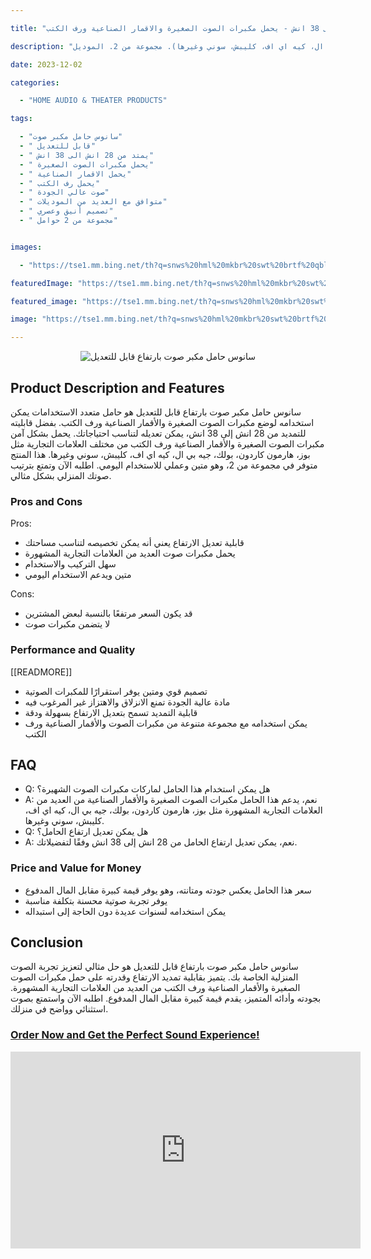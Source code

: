 ---
title: "سانوس حامل مكبر صوت بارتفاع قابل للتعديل - يمتد من 28 انش الى 38 انش - يحمل مكبرات الصوت الصغيرة والاقمار الصناعية ورف الكتب"
description: "قام سانوس بتصميم حامل مكبر صوت قابل للتعديل يمتد من 28 إلى 38 إنش، يحمل مكبرات صوت صغيرة وأقمار صناعية ورف الكتب. يتناسب مع العلامات التجارية (بوز، هارمون كاردون، بولك، جيه بي ال، كيه اي اف، كليبش، سوني وغيرها). مجموعة من 2. الموديل: HTBS (KODE ASIN=B002HZHUCW, TAG=indrajaya-20)."
date: 2023-12-02
categories:
  - "HOME AUDIO & THEATER PRODUCTS"
tags:
  - "سانوس حامل مكبر صوت"
  - " قابل للتعديل"
  - " يمتد من 28 انش الى 38 انش"
  - " يحمل مكبرات الصوت الصغيرة"
  - " يحمل الاقمار الصناعية"
  - " يحمل رف الكتب"
  - " صوت عالي الجودة"
  - " متوافق مع العديد من الموديلات"
  - " تصميم أنيق وعصري"
  - " مجموعة من 2 حوامل"

images:
  - "https://tse1.mm.bing.net/th?q=snws%20hml%20mkbr%20swt%20brtf%20qbl%20llt%20dyl%20ymtd%20mn%2028%20nsh%20l%2038%20nsh%20yhml%20mkbrt%20lswt%20lsgyr%20wlqmr%20lsn%20y%20wrf%20lktb%20y%20bwz%20hrmwn%20krdwn%20bwlk%20jyh%20by%20l%20kyh%20y%20f%20klybsh%20swny%20wgyrh%20mjmw%20mn%202%20lmwdyl%20htbs%20kode%20asin%20b002hzhucw%20tag%20indrajaya%2020"
featuredImage: "https://tse1.mm.bing.net/th?q=snws%20hml%20mkbr%20swt%20brtf%20qbl%20llt%20dyl%20ymtd%20mn%2028%20nsh%20l%2038%20nsh%20yhml%20mkbrt%20lswt%20lsgyr%20wlqmr%20lsn%20y%20wrf%20lktb%20y%20bwz%20hrmwn%20krdwn%20bwlk%20jyh%20by%20l%20kyh%20y%20f%20klybsh%20swny%20wgyrh%20mjmw%20mn%202%20lmwdyl%20htbs%20kode%20asin%20b002hzhucw%20tag%20indrajaya%2020"
featured_image: "https://tse1.mm.bing.net/th?q=snws%20hml%20mkbr%20swt%20brtf%20qbl%20llt%20dyl%20ymtd%20mn%2028%20nsh%20l%2038%20nsh%20yhml%20mkbrt%20lswt%20lsgyr%20wlqmr%20lsn%20y%20wrf%20lktb%20y%20bwz%20hrmwn%20krdwn%20bwlk%20jyh%20by%20l%20kyh%20y%20f%20klybsh%20swny%20wgyrh%20mjmw%20mn%202%20lmwdyl%20htbs%20kode%20asin%20b002hzhucw%20tag%20indrajaya%2020"
image: "https://tse1.mm.bing.net/th?q=snws%20hml%20mkbr%20swt%20brtf%20qbl%20llt%20dyl%20ymtd%20mn%2028%20nsh%20l%2038%20nsh%20yhml%20mkbrt%20lswt%20lsgyr%20wlqmr%20lsn%20y%20wrf%20lktb%20y%20bwz%20hrmwn%20krdwn%20bwlk%20jyh%20by%20l%20kyh%20y%20f%20klybsh%20swny%20wgyrh%20mjmw%20mn%202%20lmwdyl%20htbs%20kode%20asin%20b002hzhucw%20tag%20indrajaya%2020"
---

<center><p><img alt="سانوس حامل مكبر صوت بارتفاع قابل للتعديل" src="https://tse1.mm.bing.net/th?q=image سانوس حامل مكبر صوت بارتفاع قابل للتعديل - يمتد من 28 انش الى 38 انش - يحمل مكبرات الصوت الصغيرة والاقمار الصناعية ورف الكتب (اي بوز، هارمون كاردون، بولك، جيه بي ال، كيه اي اف، كليبش، سوني وغيرها) - مجموعة من 2 - الموديل: HTBS (KODE ASIN=B002HZHUCW, TAG=indrajaya-20)"/></p></center>

<meta desc="تعرّف على مواصفات ومميزات سانوس حامل مكبر صوت بارتفاع قابل للتعديل. قم بطلب المنتج عبر رابط الشراء."/>

<meta keyword="سانوس حامل مكبر صوت بارتفاع قابل للتعديل, تعديل, صوت, مكبر صوت, قابلية تمديد, رف كتب"/>

<h2>Product Description and Features</h2>

<p>سانوس حامل مكبر صوت بارتفاع قابل للتعديل هو حامل متعدد الاستخدامات يمكن استخدامه لوضع مكبرات الصوت الصغيرة والأقمار الصناعية ورف الكتب. بفضل قابليته للتمديد من 28 انش إلى 38 انش، يمكن تعديله لتناسب احتياجاتك. يحمل بشكل آمن مكبرات الصوت الصغيرة والأقمار الصناعية ورف الكتب من مختلف العلامات التجارية مثل بوز، هارمون كاردون، بولك، جيه بي ال، كيه اي اف، كليبش، سوني وغيرها. هذا المنتج متوفر في مجموعة من 2، وهو متين وعملي للاستخدام اليومي. اطلبه الآن وتمتع بترتيب صوتك المنزلي بشكل مثالي.</p>

<h3>Pros and Cons</h3>

<p>Pros:</p>

<ul>

<li>قابلية تعديل الارتفاع يعني أنه يمكن تخصيصه لتناسب مساحتك</li>

<li>يحمل مكبرات صوت العديد من العلامات التجارية المشهورة</li>

<li>سهل التركيب والاستخدام</li>

<li>متين ويدعم الاستخدام اليومي</li>

</ul>

<p>Cons:</p>

<ul>

<li>قد يكون السعر مرتفعًا بالنسبة لبعض المشترين</li>

<li>لا يتضمن مكبرات صوت</li>

</ul>

<h3>Performance and Quality</h3>

 [[READMORE]] 



<ul>

<li>تصميم قوي ومتين يوفر استقرارًا للمكبرات الصوتية</li>

<li>مادة عالية الجودة تمنع الانزلاق والاهتزاز غير المرغوب فيه</li>

<li>قابلية التمديد تسمح بتعديل الارتفاع بسهولة ودقة</li>

<li>يمكن استخدامه مع مجموعة متنوعة من مكبرات الصوت والأقمار الصناعية ورف الكتب</li>

</ul>

<h2>FAQ</h2>

<ul>

<li>Q: هل يمكن استخدام هذا الحامل لماركات مكبرات الصوت الشهيرة؟</li>

<li>A: نعم، يدعم هذا الحامل مكبرات الصوت الصغيرة والأقمار الصناعية من العديد من العلامات التجارية المشهورة مثل بوز، هارمون كاردون، بولك، جيه بي ال، كيه اي اف، كليبش، سوني وغيرها.</li>

<li>Q: هل يمكن تعديل ارتفاع الحامل؟</li>

<li>A: نعم، يمكن تعديل ارتفاع الحامل من 28 انش إلى 38 انش وفقًا لتفضيلاتك.</li>

</ul>

<h3>Price and Value for Money</h3>

<ul>

<li>سعر هذا الحامل يعكس جودته ومتانته، وهو يوفر قيمة كبيرة مقابل المال المدفوع</li>

<li>يوفر تجربة صوتية محسنة بتكلفة مناسبة</li>

<li>يمكن استخدامه لسنوات عديدة دون الحاجة إلى استبداله</li>

</ul>

<h2>Conclusion</h2>

<p>سانوس حامل مكبر صوت بارتفاع قابل للتعديل هو حل مثالي لتعزيز تجربة الصوت المنزلية الخاصة بك. يتميز بقابلية تمديد الارتفاع وقدرته على حمل مكبرات الصوت الصغيرة والأقمار الصناعية ورف الكتب من العديد من العلامات التجارية المشهورة. بجودته وأدائه المتميز، يقدم قيمة كبيرة مقابل المال المدفوع. اطلبه الآن واستمتع بصوت استثنائي وواضح في منزلك.</p>

<h3><a href="https://www.amazon.com/dp/B002HZHUCW/?tag=indrajaya-20">Order Now and Get the Perfect Sound Experience!</a></h3>

<iframe width="560" height="315" src="https://www.youtube.com/embed/kLyBNDbtyw0" title="سانوس حامل مكبر صوت بارتفاع قابل للتعديل - يمتد من 28 انش الى 38 انش - يحمل مكبرات الصوت الصغيرة والاقمار الصناعية ورف الكتب (اي بوز، هارمون كاردون، بولك، جيه بي ال، كيه اي اف، كليبش، سوني وغيرها) - مجموعة من 2 - الموديل: Htbs (Kode Asin=B002Hzhucw, Tag=Indrajaya-20)" frameborder="0" allow="accelerometer; autoplay; clipboard-write; encrypted-media; gyroscope; picture-in-picture; web-share" allowfullscreen></iframe>